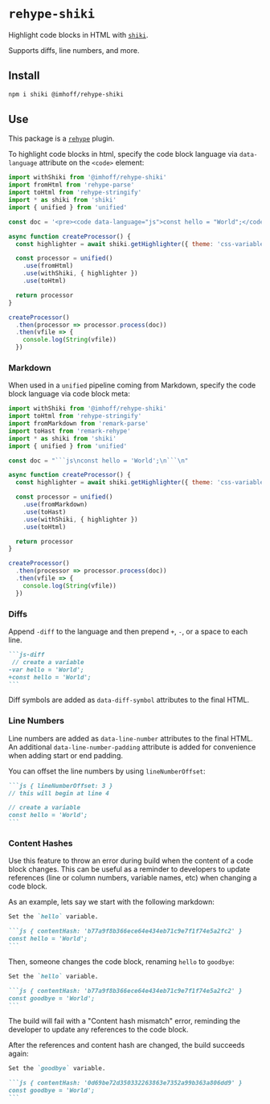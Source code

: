 # `rehype-shiki`

Highlight code blocks in HTML with [`shiki`](https://github.com/shikijs/shiki).

Supports diffs, line numbers, and more.

## Install

```sh
npm i shiki @imhoff/rehype-shiki
```

## Use

This package is a [`rehype`](https://github.com/rehypejs/rehype) plugin.

To highlight code blocks in html, specify the code block language via
`data-language` attribute on the `<code>` element:

```js
import withShiki from '@imhoff/rehype-shiki'
import fromHtml from 'rehype-parse'
import toHtml from 'rehype-stringify'
import * as shiki from 'shiki'
import { unified } from 'unified'

const doc = '<pre><code data-language="js">const hello = "World";</code></pre>'

async function createProcessor() {
  const highlighter = await shiki.getHighlighter({ theme: 'css-variables' })

  const processor = unified()
    .use(fromHtml)
    .use(withShiki, { highlighter })
    .use(toHtml)

  return processor
}

createProcessor()
  .then(processor => processor.process(doc))
  .then(vfile => {
    console.log(String(vfile))
  })
```

### Markdown

When used in a `unified` pipeline coming from Markdown, specify the code block
language via code block meta:

````js
import withShiki from '@imhoff/rehype-shiki'
import toHtml from 'rehype-stringify'
import fromMarkdown from 'remark-parse'
import toHast from 'remark-rehype'
import * as shiki from 'shiki'
import { unified } from 'unified'

const doc = "```js\nconst hello = 'World';\n```\n"

async function createProcessor() {
  const highlighter = await shiki.getHighlighter({ theme: 'css-variables' })

  const processor = unified()
    .use(fromMarkdown)
    .use(toHast)
    .use(withShiki, { highlighter })
    .use(toHtml)

  return processor
}

createProcessor()
  .then(processor => processor.process(doc))
  .then(vfile => {
    console.log(String(vfile))
  })
````

### Diffs

Append `-diff` to the language and then prepend `+`, `-`, or a space to each line.

````markdown
```js-diff
 // create a variable
-var hello = 'World';
+const hello = 'World';
```
````

Diff symbols are added as `data-diff-symbol` attributes to the final HTML.

### Line Numbers

Line numbers are added as `data-line-number` attributes to the final HTML. An
additional `data-line-number-padding` attribute is added for convenience when
adding start or end padding.

You can offset the line numbers by using `lineNumberOffset`:

````markdown
```js { lineNumberOffset: 3 }
// this will begin at line 4

// create a variable
const hello = 'World';
```
````

### Content Hashes

Use this feature to throw an error during build when the content of a code
block changes. This can be useful as a reminder to developers to update
references (line or column numbers, variable names, etc) when changing a code
block.

As an example, lets say we start with the following markdown:

````markdown
Set the `hello` variable.

```js { contentHash: 'b77a9f8b366ece64e434eb71c9e7f1f74e5a2fc2' }
const hello = 'World';
```
````

Then, someone changes the code block, renaming `hello` to `goodbye`:

````markdown
Set the `hello` variable.

```js { contentHash: 'b77a9f8b366ece64e434eb71c9e7f1f74e5a2fc2' }
const goodbye = 'World';
```
````

The build will fail with a "Content hash mismatch" error, reminding the
developer to update any references to the code block.

After the references and content hash are changed, the build succeeds again:

````markdown
Set the `goodbye` variable.

```js { contentHash: '0d69be72d350332263863e7352a99b363a806dd9' }
const goodbye = 'World';
```
````
